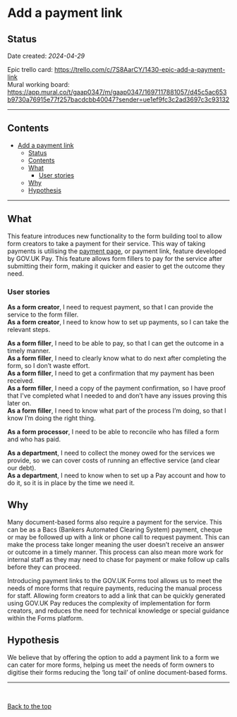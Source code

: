 # Add a payment link

## Status

Date created: *2024-04-29* 

Epic trello card: https://trello.com/c/7S8AarCY/1430-epic-add-a-payment-link  
Mural working board: https://app.mural.co/t/gaap0347/m/gaap0347/1697117881057/d45c5ac653b9730a76915e77f257bacdcbb40047?sender=ue1ef9fc3c2ad3697c3c93132  
___

## Contents  

- [Add a payment link](#add-a-payment-link)
  - [Status](#status)
  - [Contents](#contents)
  - [What](#what)
    - [User stories](#user-stories)
  - [Why](#why)
  - [Hypothesis](#hypothesis)
___

## What  

This feature introduces new functionality to the form building tool to allow form creators to take a payment for their service. This way of taking payments is utilising the [payment page](https://payments.service.gov.uk/govuk-payment-pages/), or payment link, feature developed by GOV.UK Pay. This feature allows form fillers to pay for the service after submitting their form, making it quicker and easier to get the outcome they need.  


### User stories  

**As a form creator**, I need to request payment, so that I can provide the service to the form filler.  
**As a form creator**, I need to know how to set up payments, so I can take the relevant steps.   

**As a form filler**, I need to be able to pay, so that I can get the outcome in a timely manner.  
**As a form filler**, I need to clearly know what to do next after completing the form, so I don’t waste effort.  
**As a form filler**, I need to get a confirmation that my payment has been received.  
**As a form filler**, I need a copy of the payment confirmation, so I have proof that I've completed what I needed to and don’t have any issues proving this later on.  
**As a form filler**, I need to know what part of the process I’m doing, so that I know I’m doing the right thing.  

**As a form processor**, I need to be able to reconcile who has filled a form and who has paid.  

**As a department**, I need to collect the money owed for the services we provide, so we can cover costs of running an effective service (and clear our debt).  
**As a department**, I need to know when to set up a Pay account and how to do it, so it is in place by the time we need it.  


## Why  

Many document-based forms also require a payment for the service. This can be as a Bacs (Bankers Automated Clearing System) payment, cheque or may be followed up with a link or phone call to request payment. This can make the process take longer meaning the user doesn’t receive an answer or outcome in a timely manner. This process can also mean more work for internal staff as they may need to chase for payment or make follow up calls before they can proceed.  

Introducing payment links to the GOV.UK Forms tool allows us to meet the needs of more forms that require payments, reducing the manual process for staff. Allowing form creators to add a link that can be quickly generated using GOV.UK Pay reduces the complexity of implementation for form creators, and reduces the need for technical knowledge or special guidance within the Forms platform.   

## Hypothesis  

We believe that by offering the option to add a payment link to a form we can cater for more forms, helping us meet the needs of form owners to digitise their forms reducing the ‘long tail’ of online document-based forms.  

___

<br> 

[Back to the top](#add-a-payment-link)
